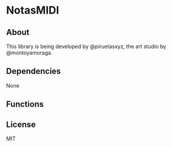 # NotasMIDI

## About

This library is being developed by @piruetasxyz, the art studio by @montoyamoraga.

## Dependencies

None

## Functions



## License

MIT